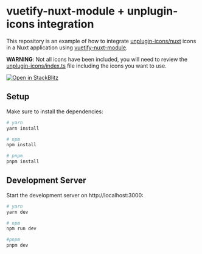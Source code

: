 # vuetify-nuxt-module + unplugin-icons integration

This repository is an example of how to integrate [unplugin-icons/nuxt](https://github.com/unplugin/unplugin-icons) icons in a Nuxt application using [vuetify-nuxt-module](https://github.com/userquin/vuetify-nuxt-module).

**WARNING**: Not all icons have been included, you will need to review the [unplugin-icons/index.ts](unplugin-icons/index.ts) file including the icons you want to use.

[![Open in StackBlitz](https://developer.stackblitz.com/img/open_in_stackblitz.svg)](https://stackblitz.com/github/userquin/vuetify-nuxt-unplugin-icons-integration)

## Setup

Make sure to install the dependencies:

```bash
# yarn
yarn install

# npm
npm install

# pnpm
pnpm install
```

## Development Server

Start the development server on http://localhost:3000:

```bash
# yarn
yarn dev

# npm
npm run dev

#pnpm
pnpm dev
```

